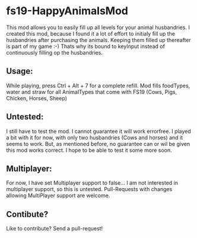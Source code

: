 # fs19-HappyAnimalsMod
This mod allows you to easily fill up all levels for your animal husbandries. I created this mod, because I found it a lot of effort to initialy fill up the husbandries after purchasing the animals. Keeping them filled up thereafter is part of my game :-) Thats why its bound to keyInput instead of continuously filling op the husbandries.

## Usage:
While playing, press Ctrl + Alt + 7 for a complete refill.
Mod fills foodTypes, water and straw for all AnimalTypes that come with FS19 (Cows, Pigs, Chicken, Horses, Sheep)

## Untested:
I still have to test the mod. I cannot guarantee it will work errorfree. I played a bit with it for now, with only two husbandries (Cows and horses) and it seems to work. But, as mentioned before, no guarantee can or wil be given this mod works correct. I hope to be able to test it some more soon.

## Multiplayer:
For now, I have set Multiplayer support to false... I am not interested in multiplayer support, so this is untested.
Pull-Requests with changes allowing MultiPlayer support are welcome.

## Contibute?
Like to contribute? Send a pull-request!